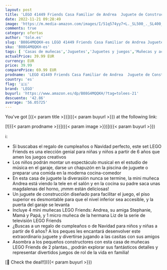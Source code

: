 ```yaml
---
layout: post
title: 'LEGO 41449 Friends Casa Familiar de Andrea  Juguete de Construcción con Mini Muñecas  Piscina y Estudio de Música para Niñas y Niños de 6 Años o Más'
date: 2022-11-21 09:28:49
image: 'https://m.media-amazon.com/images/I/51q574yy7+L._SL500_._SL400_.jpg'
comments: true
category: ofertas
author: 'tole.es'
slug: 'B08G4MQQKH-es LEGO 41449 Friends Casa Familiar de Andrea Juguete de...'
sku: 'B08G4MQQKH-es'
tags: [ 'Casas de muñecas','Juguetes','Juguetes y juegos','Muñecas y accesorios','lego','🇪🇸', ]
actualPrice: 39.99 EUR
currency: EUR
price: 39.99
comparePrice: 69.99 EUR
prodname: 'LEGO 41449 Friends Casa Familiar de Andrea  Juguete de Construcción con Mini Muñecas  Piscina y Estudio de Música para Niñas y Niños de 6 Años o Más'
country: 'es'
flag: '🇪🇸'
brand: 'LEGO'
buyurl: 'https://www.amazon.es/dp/B08G4MQQKH/?tag=tolees-21'
descuento: '42.86'
average: '56.05725'
---
```


You've got [{{< param title >}}]({{< param buyurl >}}) at the following link:

[![{{< param prodname >}}]({{< param image >}})]({{< param buyurl >}})

ℹ️:

- Si buscabas el regalo de cumpleaños o Navidad perfecto, este set LEGO Friends es una elección genial para niñas y niños a partir de 6 años que amen los juegos creativos
- Los niños podrán montar un espectáculo musical en el estudio de música en el garaje, darse un chapuzón en la piscina de juguete o preparar una comida en la moderna cocina-comedor
- En esta casa de juguete la diverasión nunca se termine, la mini muñeca Andrea está viendo la tele en el salón y en la cocina su padre saca unas magdalenas del horno, ¡mmm están deliciosas!
- Un juguete de construcción diseñado para facilitar el juego, el piso superior es desmontable para que el nivel inferior sea accesible, y la puerta del garaje se levanta
- Incluye 4 mini muñecas LEGO Friends: Andrea, su amiga Stephanie, Mamá y Papá, y 1 micro muñeca de la hermana Liz de la serie de televisión LEGO Friends
- ¿Buscas a un regalo de cumpleaños o de Navidad para niños y niñas a partir de 6 años? A los peques les encantará desenvolver este extraordinario juguete y divertirse jugando a las casitas con sus amigos
- Asombra a los pequeños constructores con esta casa de muñecas LEGO Friends de 2 plantas., ¡podrán explorar sus fantásticos detalles y representar divertidos juegos de rol de la vida en familia!

[🛒 Check the deal!!]({{< param buyurl >}})
